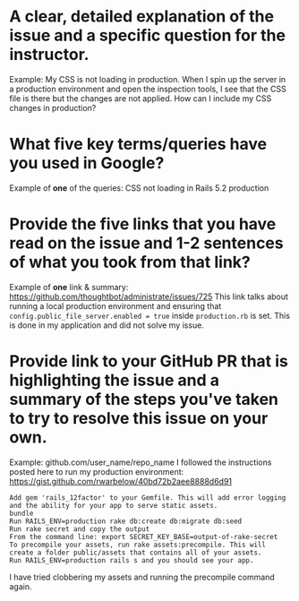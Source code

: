 # A clear, detailed explanation of the issue and a specific question for the instructor.

Example: My CSS is not loading in production. When I spin up the server in a production environment and open the inspection tools, I see that the CSS file is there but the changes are not applied. How can I include my CSS changes in production?






# What **five** key terms/queries have you used in Google?

Example of **one** of the queries: CSS not loading in Rails 5.2 production







# Provide the five links that you have read on the issue and 1-2 sentences of what you took from that link?

Example of **one** link & summary:  https://github.com/thoughtbot/administrate/issues/725
This link talks about running a local production environment and ensuring that `config.public_file_server.enabled = true` inside `production.rb` is set. This is done in my application and did not solve my issue.






# Provide link to your GitHub PR that is highlighting the issue and a summary of the steps you've taken to try to resolve this issue on your own.

Example: github.com/user_name/repo_name
I followed the instructions posted here to run my production environment: https://gist.github.com/rwarbelow/40bd72b2aee8888d6d91
```
Add gem 'rails_12factor' to your Gemfile. This will add error logging and the ability for your app to serve static assets.
bundle
Run RAILS_ENV=production rake db:create db:migrate db:seed
Run rake secret and copy the output
From the command line: export SECRET_KEY_BASE=output-of-rake-secret
To precompile your assets, run rake assets:precompile. This will create a folder public/assets that contains all of your assets.
Run RAILS_ENV=production rails s and you should see your app.
```
I have tried clobbering my assets and running the precompile command again.
